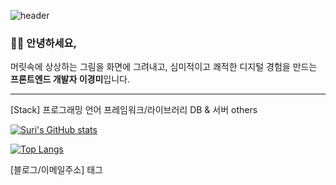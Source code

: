 ![header](https://capsule-render.vercel.app/api?type=wave&color=auto&height=125&section=header&text=LeeKyeongmi&fontSize=50&animation=twinkling)

### 👩‍💻 안녕하세요, 
머릿속에 상상하는 그림을 화면에 그려내고, 
심미적이고 쾌적한 디지털 경험을 만드는 **프론트엔드 개발자 이경미**입니다.




------

[Stack]
프로그래밍 언어
프레임워크/라이브러리
DB & 서버
others

[![Suri's GitHub stats](https://github-readme-stats.vercel.app/api?username=Leekyeongmi&count_private=true&show_icons=true)](https://github.com/Leekyeongmi/github-readme-stats)

[![Top Langs](https://github-readme-stats.vercel.app/api/top-langs/?username=Leekyeongmi&layout=compact)](https://github.com/Leekyeongmi/github-readme-stats)

[블로그/이메일주소] 태그


